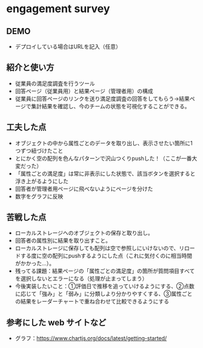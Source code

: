 # engagement survey

## DEMO

  - デプロイしている場合はURLを記入（任意）

## 紹介と使い方
  - 従業員の満足度調査を行うツール
  - 回答ページ（従業員用）と結果ページ（管理者用）の構成
  - 従業員に回答ページのリンクを送り満足度調査の回答をしてもらう→結果ページで集計結果を確認し、今のチームの状態を可視化することができる。

## 工夫した点
  - オブジェクトの中から属性ごとのデータを取り出し、表示させたい箇所に1つずつ紐づけたこと
  - とにかく空の配列を色んなパターンで沢山つくりpushした！（ここが一番大変だった）
  - 「属性ごとの満足度」は常に非表示にした状態で、該当ボタンを選択すると浮き上がるようにした
  - 回答者が管理者用ページに飛べないようにページを分けた
  - 数字をグラフに反映

## 苦戦した点
  - ローカルストレージへのオブジェクトの保存と取り出し。
  - 回答者の属性別に結果を取り出すこと。
  - ローカルストレージに保存しても配列は空で参照しにいけないので、リロードする度に空の配列にpushするようにした点（これに気付くのに相当時間がかかった...）。
  - 残ってる課題：結果ページの「属性ごとの満足度」の箇所が質問項目すべてを選択しないとエラーになる（処理が止まってしまう）
  - 今後実装したいこと：①評価日で推移を追っていけるようにする、②点数に応じて「強み」と「弱み」に分類しより分かりやすくする、③属性ごとの結果をレーダーチャートで重ね合わせて比較できるようにする

## 参考にした web サイトなど
  - グラフ：https://www.chartjs.org/docs/latest/getting-started/
